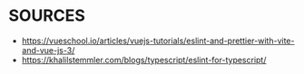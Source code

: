 # SOURCES

- https://vueschool.io/articles/vuejs-tutorials/eslint-and-prettier-with-vite-and-vue-js-3/
- https://khalilstemmler.com/blogs/typescript/eslint-for-typescript/